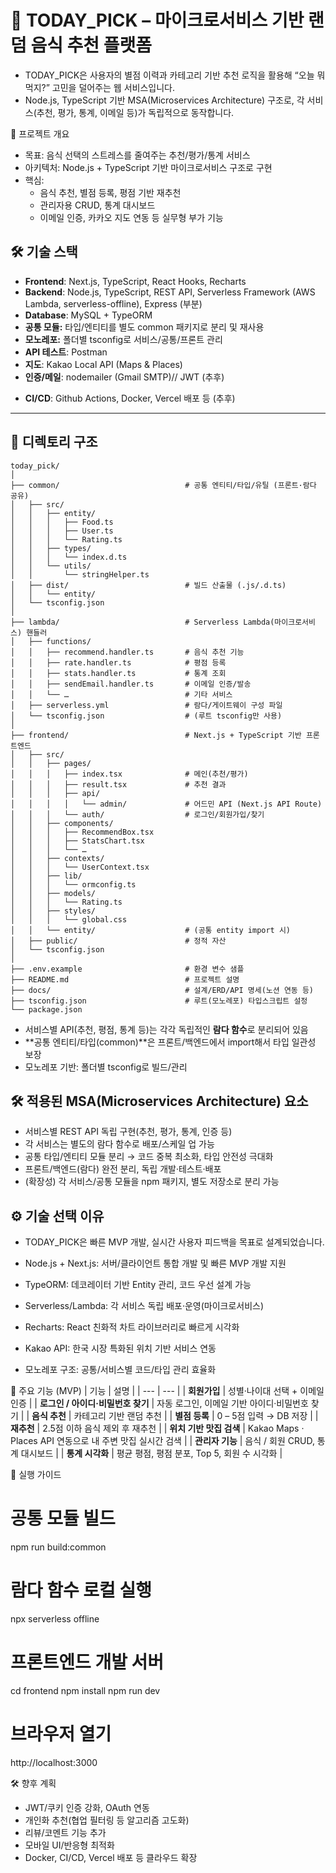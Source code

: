 # 🍱 TODAY_PICK – 마이크로서비스 기반 랜덤 음식 추천 플랫폼

- TODAY_PICK은 사용자의 별점 이력과 카테고리 기반 추천 로직을 활용해 “오늘 뭐 먹지?” 고민을 덜어주는 웹 서비스입니다.
- Node.js, TypeScript 기반 MSA(Microservices Architecture) 구조로, 각 서비스(추천, 평가, 통계, 이메일 등)가 독립적으로 동작합니다.

🚩 프로젝트 개요
- 목표: 음식 선택의 스트레스를 줄여주는 추천/평가/통계 서비스
- 아키텍처: Node.js + TypeScript 기반 마이크로서비스 구조로 구현
- 핵심:
    - 음식 추천, 별점 등록, 평점 기반 재추천
    - 관리자용 CRUD, 통계 대시보드
    - 이메일 인증, 카카오 지도 연동 등 실무형 부가 기능

## 🛠️ 기술 스택

- **Frontend**: Next.js, TypeScript, React Hooks, Recharts
- **Backend**: Node.js, TypeScript, REST API, Serverless Framework (AWS Lambda, serverless-offline), Express (부분)
- **Database**: MySQL + TypeORM
- **공통 모듈:** 타입/엔티티를 별도 common 패키지로 분리 및 재사용
- **모노레포:** 폴더별 tsconfig로 서비스/공통/프론트 관리
- **API 테스트**: Postman
- **지도**: Kakao Local API (Maps & Places)
- **인증/메일**: nodemailer (Gmail SMTP)//   JWT (추후)

+ **CI/CD**: Github Actions, Docker, Vercel 배포 등 (추후)

---

## 📂 디렉토리 구조
```text
today_pick/
│
├── common/                            # 공통 엔티티/타입/유틸 (프론트·람다 공유)
│   ├── src/
│   │   ├── entity/
│   │   │   ├── Food.ts
│   │   │   ├── User.ts
│   │   │   └── Rating.ts
│   │   ├── types/
│   │   │   └── index.d.ts
│   │   └── utils/
│   │       └── stringHelper.ts
│   ├── dist/                          # 빌드 산출물 (.js/.d.ts)
│   │   └── entity/
│   └── tsconfig.json
│
├── lambda/                            # Serverless Lambda(마이크로서비스) 핸들러
│   ├── functions/
│   │   ├── recommend.handler.ts       # 음식 추천 기능
│   │   ├── rate.handler.ts            # 평점 등록
│   │   ├── stats.handler.ts           # 통계 조회
│   │   ├── sendEmail.handler.ts       # 이메일 인증/발송
│   │   └── …                          # 기타 서비스
│   ├── serverless.yml                 # 람다/게이트웨이 구성 파일
│   └── tsconfig.json                  # (루트 tsconfig만 사용)
│
├── frontend/                          # Next.js + TypeScript 기반 프론트엔드
│   ├── src/
│   │   ├── pages/
│   │   │   ├── index.tsx              # 메인(추천/평가)
│   │   │   ├── result.tsx             # 추천 결과
│   │   │   ├── api/
│   │   │   │   └── admin/             # 어드민 API (Next.js API Route)
│   │   │   └── auth/                  # 로그인/회원가입/찾기
│   │   ├── components/
│   │   │   ├── RecommendBox.tsx
│   │   │   ├── StatsChart.tsx
│   │   │   └── …
│   │   ├── contexts/
│   │   │   └── UserContext.tsx
│   │   ├── lib/
│   │   │   └── ormconfig.ts
│   │   ├── models/
│   │   │   └── Rating.ts
│   │   ├── styles/
│   │   │   └── global.css
│   │   └── entity/                    # (공통 entity import 시)
│   ├── public/                        # 정적 자산
│   └── tsconfig.json
│
├── .env.example                       # 환경 변수 샘플
├── README.md                          # 프로젝트 설명
├── docs/                              # 설계/ERD/API 명세(노션 연동 등)
├── tsconfig.json                      # 루트(모노레포) 타입스크립트 설정
└── package.json
```


- 서비스별 API(추천, 평점, 통계 등)는 각각 독립적인 **람다 함수**로 분리되어 있음  
- **공통 엔티티/타입(common)**은 프론트/백엔드에서 import해서 타입 일관성 보장
- 모노레포 기반: 폴더별 tsconfig로 빌드/관리


## 🛠️ 적용된 **MSA(Microservices Architecture) 요소**

- 서비스별 REST API 독립 구현(추천, 평가, 통계, 인증 등)
- 각 서비스는 별도의 람다 함수로 배포/스케일 업 가능
- 공통 타입/엔티티 모듈 분리 → 코드 중복 최소화, 타입 안전성 극대화
- 프론트/백엔드(람다) 완전 분리, 독립 개발·테스트·배포
- (확장성) 각 서비스/공통 모듈을 npm 패키지, 별도 저장소로 분리 가능


 ## ⚙️ 기술 선택 이유
-  TODAY_PICK은 빠른 MVP 개발, 실시간 사용자 피드백을 목표로 설계되었습니다.

-  Node.js + Next.js: 서버/클라이언트 통합 개발 및 빠른 MVP 개발 지원
-  TypeORM: 데코레이터 기반 Entity 관리, 코드 우선 설계 가능
-  Serverless/Lambda: 각 서비스 독립 배포·운영(마이크로서비스)
-  Recharts: React 친화적 차트 라이브러리로 빠르게 시각화
-  Kakao API: 한국 시장 특화된 위치 기반 서비스 연동
-  모노레포 구조: 공통/서비스별 코드/타입 관리 효율화

🔁 주요 기능 (MVP)
| 기능 | 설명 |
| --- | --- |
| **회원가입** | 성별·나이대 선택&nbsp;+&nbsp;이메일 인증 |
| **로그인 / 아이디·비밀번호 찾기** | 자동 로그인, 이메일 기반 아이디·비밀번호 찾기 |
| **음식 추천** | 카테고리 기반 랜덤 추천 |
| **별점 등록** | 0&nbsp;–&nbsp;5점 입력 → DB 저장 |
| **재추천** | 2.5점 이하 음식 제외 후 재추천 |
| **위치 기반 맛집 검색** | Kakao Maps · Places API 연동으로 내 주변 맛집 실시간 검색 |
| **관리자 기능** | 음식 / 회원 CRUD, 통계 대시보드 |
| **통계 시각화** | 평균 평점, 평점 분포, Top 5, 회원 수 시각화 |

🎯 실행 가이드

# 공통 모듈 빌드
npm run build:common

# 람다 함수 로컬 실행
npx serverless offline

# 프론트엔드 개발 서버
cd frontend
npm install
npm run dev

# 브라우저 열기
http://localhost:3000

🛠️ 향후 계획
  -  JWT/쿠키 인증 강화, OAuth 연동
  -  개인화 추천(협업 필터링 등 알고리즘 고도화)
  -  리뷰/코멘트 기능 추가
  -  모바일 UI/반응형 최적화
  -  Docker, CI/CD, Vercel 배포 등 클라우드 확장

